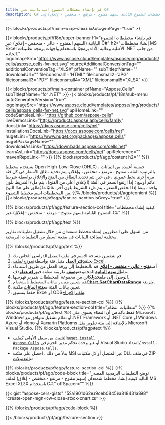 ```yaml
---
title: قم بإنشاء مخططات الشموع اليابانية عبر C#
description: C# نموذج تعليمة برمجية لإنشاء مخططات الشموع اليابانية (سهم مفتوح - مرتفع - منخفض - إغلاق) إلى Excel باستخدام .NET Library. استخدم هذا الرمز لإنشاء مخطط الشمعدان إلى MS Excel ضمن VB.NET أو Asp.NET أو أي تطبيق قائم على .NET.
---
```

{{< blocks/products/pf/main-wrap-class isAutogenPage="true" >}}

{{< blocks/products/pf/i18n/upper-banner h1="قم بإنشاء مخططات الشموع اليابانية (السهم المفتوح - عالي - منخفض - إغلاق) عبر C#" h2="إنشاء مخططات MS Excel الأصلية وعالية الأداء برمجيًا باستخدام واجهات برمجة تطبيقات .NET من جانب الخادم." logoImageSrc="https://www.aspose.cloud/templates/aspose/img/products/cells/aspose_cells-for-net.svg" sourceAdditionalConversionTag="" additionalConversionTag="XLSX" pfName="" subTitlepfName="" downloadUrl="" fileiconsmall1="HTML" fileiconsmall2="JPG" fileiconsmall3="PDF" fileiconsmall4="XML" fileiconsmall5="XLSX" >}}

{{< blocks/products/pf/main-container pfName="Aspose.Cells" subTitlepfName="for .NET" >}}
{{< blocks/products/pf/i18n/sub-menu autoGeneratedVersion="true" logoImageSrc="https://www.aspose.cloud/templates/aspose/img/products/cells/aspose_cells-for-net.svg" apiHomeLink="" codeSamplesLink="https://github.com/aspose-cells" liveDemosLink="https://products.aspose.app/cells/family" docsLink="https://docs.aspose.com/cells/net" installationsDocsLink="https://docs.aspose.com/cells/net" nugetLink="https://www.nuget.org/packages/aspose.cells" nugetPackageName="" downloadAsLink="https://downloads.aspose.com/cells/net" learnAsLink="https://docs.aspose.com/cells/net" apiReference="" mavenRepoLink="" >}}
{{% blocks/products/pf/agp/content h2="" %}}

يستخدم مخطط Open-High-Low-Close (OHLC) خمسة أعمدة من البيانات ، بالترتيب: الفئة ، مفتوح ، مرتفع ، منخفض ، وإغلاق. يتم تحديد نطاق الأسعار في كل فئة مرة أخرى بخط عمودي ، في حين يتم تحديد النطاق بين الفتح والإغلاق بواسطة شريط عائم أوسع ؛ إذا ارتفع السعر في الفئة (الإغلاق أعلى من الفتح) ، يتم ملء الشريط بلون واحد ، بينما إذا انخفض السعر ، يتم ملء الشريط بلون آخر. غالبًا ما يُطلق على هذا النوع من المخططات اسم مخطط الشموع.
{{% /blocks/products/pf/agp/content %}}
{{< blocks/products/pf/agp/feature-section isGrey="true" >}}

{{% blocks/products/pf/agp/feature-section-col title="كيفية إنشاء مخططات الشموع اليابانية (سهم مفتوح - مرتفع - منخفض - إغلاق) عبر C#" %}}

{{% blocks/products/pf/agp/text %}}

من السهل على المطورين إنشاء مخطط شمعدان من خلال تشغيل تطبيقات تقارير مختلفة لمعالجة البيانات في بضعة أسطر من التعليمات البرمجية.

{{% /blocks/products/pf/agp/text %}}

1. قم بتضمين مساحة الاسم في ملف الفصل الدراسي الخاص بك
1.  يخلق[**دفتر العمل**](https://reference.aspose.com/cells/net/aspose.cells/workbook) مثيل فئة بواسطة[نموذج لملف Excel](Open-High-Low-Close.xlsx).
1.  أضف[**فتح - عالي - منخفض - إغلاق**](https://reference.aspose.com/cells/net/aspose.cells.charts/charttype) قم بالتخطيط إلى ورقة العمل عن طريق استدعاء ملف[**الرسوم البيانية**](https://reference.aspose.com/cells/net/aspose.cells.charts/chartcollection) المجموعة[**يضيف**](https://reference.aspose.com/cells/net/aspose.cells.charts/chartcollection/methods/add) طريقة مغلفة في[**ورقة عمل**](https://reference.aspose.com/cells/net/aspose.cells/worksheet)هدف.
1.  الوصول إلى ملف[**جدول**](https://reference.aspose.com/cells/net/aspose.cells.charts/chart)كائن من مجموعة المخططات بتمرير فهرسها.
1.  قم بتعيين مصدر بيانات المخطط باستخدام[**Chart.SetChartDataRange**](https://reference.aspose.com/cells/net/aspose.cells.charts/chart/methods/setchartdatarange) طريقة.
1.  تعيين بيانات الفئة مع[**فئة البيانات**](https://reference.aspose.com/cells/net/aspose.cells.charts/seriescollection/categorydata/) ملكية.
1.  حفظ بتنسيق Excel أو ODS[ملف إلاخراج](out.xlsx).

{{% /blocks/products/pf/agp/feature-section-col %}}
{{% blocks/products/pf/agp/feature-section-col title="متطلبات النظام" %}}
{{% blocks/products/pf/agp/text %}}
فقط تأكد من أن النظام يحتوي على Microsoft Windows أو نظام تشغيل متوافق مع .NET Framework أو .NET Core أو Windows Azure أو Mono أو Xamarin Platforms بالإضافة إلى بيئة تطوير مثل Microsoft Visual Studio.
{{% /blocks/products/pf/agp/text %}}
-  التثبيت من سطر الأوامر كملف<code><a href="https://downloads.aspose.com/cells/net">nuget install Aspose.Cells</a></code> أو عبر وحدة تحكم مدير الحزم في Visual Studio بامتداد<code>Install-Package Aspose.Cells</code>.
-  بدلاً من ذلك ، احصل على مثبّت MSI غير المتصل أو كل مكتبات DLL في ملف ZIP من<a href="https://downloads.aspose.com/cells/net">التحميلات</a>

{{% /blocks/products/pf/agp/feature-section-col %}}
{{% blocks/products/pf/agp/code-block title="توضح التعليمات البرمجية المصدر التالية كيفية إنشاء مخطط شمعدان (سهم مفتوح - مرتفع - منخفض - إغلاق) لملف MS Excel XLSX باستخدام C#." offSpacer="" %}}

{{< gist "aspose-cells-gists" "59a1901d62ea9ceb08456a818431a898" "create-open-high-low-close-stock-chart.cs" >}}

{{% /blocks/products/pf/agp/code-block %}}

{{< /blocks/products/pf/agp/feature-section >}}

<!-- aboutfile Starts -->
